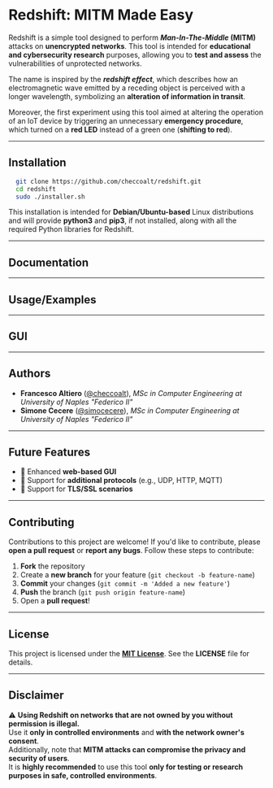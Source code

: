 # **Redshift: MITM Made Easy**

Redshift is a simple tool designed to perform **_Man-In-The-Middle_ (MITM)** attacks on **unencrypted networks**.
This tool is intended for **educational and cybersecurity research** purposes, allowing you to **test and assess**
the vulnerabilities of unprotected networks.  

The name is inspired by the **_redshift effect_**, which describes how an electromagnetic wave emitted
by a receding object is perceived with a longer wavelength, symbolizing an **alteration of information in transit**.  

Moreover, the first experiment using this tool aimed at altering the operation of an IoT device by triggering
an unnecessary **emergency procedure**, which turned on a **red LED** instead of a green one (**shifting to red**).

---

## **Installation**
```bash
  git clone https://github.com/checcoalt/redshift.git
  cd redshift
  sudo ./installer.sh
```
This installation is intended for **Debian/Ubuntu-based** Linux distributions and will provide **python3** and **pip3**,
if not installed, along with all the required Python libraries for Redshift.

---

## **Documentation**



---

## **Usage/Examples**



---

## **GUI**



---

## **Authors**
- **Francesco Altiero** ([@checcoalt](https://www.github.com/checcoalt)), _MSc in Computer Engineering at University of Naples "Federico II"_
- **Simone Cecere** ([@simocecere](https://www.github.com/simocecere)), _MSc in Computer Engineering at University of Naples "Federico II"_

---

## **Future Features**
- 🚀 Enhanced **web-based GUI**
- 🔄 Support for **additional protocols** (e.g., UDP, HTTP, MQTT)
- 🔐 Support for **TLS/SSL scenarios**

---

## **Contributing**
Contributions to this project are welcome! If you'd like to contribute, please **open a pull request** or **report any bugs**.
Follow these steps to contribute:
1. **Fork** the repository
2. Create a **new branch** for your feature (`git checkout -b feature-name`)
3. **Commit** your changes (`git commit -m 'Added a new feature'`)
4. **Push** the branch (`git push origin feature-name`)
5. Open a **pull request**!

---

## **License**
This project is licensed under the [**MIT License**](https://choosealicense.com/licenses/mit/). See the **LICENSE** file for details.

---

## **Disclaimer**
⚠ **Using Redshift on networks that are not owned by you without permission is illegal.**  
Use it **only in controlled environments** and **with the network owner's consent**.  
Additionally, note that **MITM attacks can compromise the privacy and security of users**.  
It is **highly recommended** to use this tool **only for testing or research purposes in safe, controlled environments**.